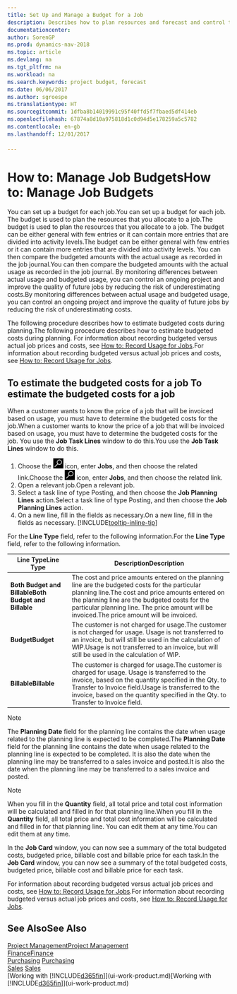 ```yaml
---
title: Set Up and Manage a Budget for a Job
description: Describes how to plan resources and forecast and control the costs of a project by setting up a budget for each job.
documentationcenter: 
author: SorenGP
ms.prod: dynamics-nav-2018
ms.topic: article
ms.devlang: na
ms.tgt_pltfrm: na
ms.workload: na
ms.search.keywords: project budget, forecast
ms.date: 06/06/2017
ms.author: sgroespe
ms.translationtype: HT
ms.sourcegitcommit: 1dfba8b14019991c95f40ffd5f7fbaed5df414eb
ms.openlocfilehash: 67874a8d10a975818d1c0d94d5e178259a5c5782
ms.contentlocale: en-gb
ms.lasthandoff: 12/01/2017

---
```

# <a name="how-to-manage-job-budgets"></a><span data-ttu-id="31366-103">How to: Manage Job Budgets</span><span class="sxs-lookup"><span data-stu-id="31366-103">How to: Manage Job Budgets</span></span>
<span data-ttu-id="31366-104">You can set up a budget for each job.</span><span class="sxs-lookup"><span data-stu-id="31366-104">You can set up a budget for each job.</span></span> <span data-ttu-id="31366-105">The budget is used to plan the resources that you allocate to a job.</span><span class="sxs-lookup"><span data-stu-id="31366-105">The budget is used to plan the resources that you allocate to a job.</span></span> <span data-ttu-id="31366-106">The budget can be either general with few entries or it can contain more entries that are divided into activity levels.</span><span class="sxs-lookup"><span data-stu-id="31366-106">The budget can be either general with few entries or it can contain more entries that are divided into activity levels.</span></span> <span data-ttu-id="31366-107">You can then compare the budgeted amounts with the actual usage as recorded in the job journal.</span><span class="sxs-lookup"><span data-stu-id="31366-107">You can then compare the budgeted amounts with the actual usage as recorded in the job journal.</span></span> <span data-ttu-id="31366-108">By monitoring differences between actual usage and budgeted usage, you can control an ongoing project and improve the quality of future jobs by reducing the risk of underestimating costs.</span><span class="sxs-lookup"><span data-stu-id="31366-108">By monitoring differences between actual usage and budgeted usage, you can control an ongoing project and improve the quality of future jobs by reducing the risk of underestimating costs.</span></span>

<span data-ttu-id="31366-109">The following procedure describes how to estimate budgeted costs during planning.</span><span class="sxs-lookup"><span data-stu-id="31366-109">The following procedure describes how to estimate budgeted costs during planning.</span></span> <span data-ttu-id="31366-110">For information about recording budgeted versus actual job prices and costs, see [How to: Record Usage for Jobs](projects-how-record-job-usage.md).</span><span class="sxs-lookup"><span data-stu-id="31366-110">For information about recording budgeted versus actual job prices and costs, see [How to: Record Usage for Jobs](projects-how-record-job-usage.md).</span></span>  

## <span data-ttu-id="31366-111"><a name="JobBudgetCosts"></a> To estimate the budgeted costs for a job</span><span class="sxs-lookup"><span data-stu-id="31366-111"><a name="JobBudgetCosts"></a> To estimate the budgeted costs for a job</span></span>
<span data-ttu-id="31366-112">When a customer wants to know the price of a job that will be invoiced based on usage, you must have to determine the budgeted costs for the job.</span><span class="sxs-lookup"><span data-stu-id="31366-112">When a customer wants to know the price of a job that will be invoiced based on usage, you must have to determine the budgeted costs for the job.</span></span> <span data-ttu-id="31366-113">You use the **Job Task Lines** window to do this.</span><span class="sxs-lookup"><span data-stu-id="31366-113">You use the **Job Task Lines** window to do this.</span></span>

1. <span data-ttu-id="31366-114">Choose the ![Search for Page or Report](media/ui-search/search_small.png "Search for Page or Report icon") icon, enter **Jobs**, and then choose the related link.</span><span class="sxs-lookup"><span data-stu-id="31366-114">Choose the ![Search for Page or Report](media/ui-search/search_small.png "Search for Page or Report icon") icon, enter **Jobs**, and then choose the related link.</span></span>  
2. <span data-ttu-id="31366-115">Open a relevant job.</span><span class="sxs-lookup"><span data-stu-id="31366-115">Open a relevant job.</span></span>
3. <span data-ttu-id="31366-116">Select a task line of type Posting, and then choose the **Job Planning Lines** action.</span><span class="sxs-lookup"><span data-stu-id="31366-116">Select a task line of type Posting, and then choose the **Job Planning Lines** action.</span></span>
4. <span data-ttu-id="31366-117">On a new line, fill in the fields as necessary.</span><span class="sxs-lookup"><span data-stu-id="31366-117">On a new line, fill in the fields as necessary.</span></span> [!INCLUDE[tooltip-inline-tip](includes/tooltip-inline-tip_md.md)]   

<span data-ttu-id="31366-118">For the **Line Type** field, refer to the following information.</span><span class="sxs-lookup"><span data-stu-id="31366-118">For the **Line Type** field, refer to the following information.</span></span>  

| <span data-ttu-id="31366-119">Line Type</span><span class="sxs-lookup"><span data-stu-id="31366-119">Line Type</span></span> | <span data-ttu-id="31366-120">Description</span><span class="sxs-lookup"><span data-stu-id="31366-120">Description</span></span> |
| --- | --- |
| <span data-ttu-id="31366-121">**Both Budget and Billable**</span><span class="sxs-lookup"><span data-stu-id="31366-121">**Both Budget and Billable**</span></span> |<span data-ttu-id="31366-122">The cost and price amounts entered on the planning line are the budgeted costs for the particular planning line.</span><span class="sxs-lookup"><span data-stu-id="31366-122">The cost and price amounts entered on the planning line are the budgeted costs for the particular planning line.</span></span> <span data-ttu-id="31366-123">The price amount will be invoiced.</span><span class="sxs-lookup"><span data-stu-id="31366-123">The price amount will be invoiced.</span></span> |
| <span data-ttu-id="31366-124">**Budget**</span><span class="sxs-lookup"><span data-stu-id="31366-124">**Budget**</span></span> |<span data-ttu-id="31366-125">The customer is not charged for usage.</span><span class="sxs-lookup"><span data-stu-id="31366-125">The customer is not charged for usage.</span></span> <span data-ttu-id="31366-126">Usage is not transferred to an invoice, but will still be used in the calculation of WIP.</span><span class="sxs-lookup"><span data-stu-id="31366-126">Usage is not transferred to an invoice, but will still be used in the calculation of WIP.</span></span> |
| <span data-ttu-id="31366-127">**Billable**</span><span class="sxs-lookup"><span data-stu-id="31366-127">**Billable**</span></span> |<span data-ttu-id="31366-128">The customer is charged for usage.</span><span class="sxs-lookup"><span data-stu-id="31366-128">The customer is charged for usage.</span></span> <span data-ttu-id="31366-129">Usage is transferred to the invoice, based on the quantity specified in the Qty. to Transfer to Invoice field.</span><span class="sxs-lookup"><span data-stu-id="31366-129">Usage is transferred to the invoice, based on the quantity specified in the Qty. to Transfer to Invoice field.</span></span> |

> [!NOTE]  
>   <span data-ttu-id="31366-130">The **Planning Date** field for the planning line contains the date when usage related to the planning line is expected to be completed.</span><span class="sxs-lookup"><span data-stu-id="31366-130">The **Planning Date** field for the planning line contains the date when usage related to the planning line is expected to be completed.</span></span> <span data-ttu-id="31366-131">It is also the date when the planning line may be transferred to a sales invoice and posted.</span><span class="sxs-lookup"><span data-stu-id="31366-131">It is also the date when the planning line may be transferred to a sales invoice and posted.</span></span>  

> [!NOTE]  
>   <span data-ttu-id="31366-132">When you fill in the **Quantity** field, all total price and total cost information will be calculated and filled in for that planning line.</span><span class="sxs-lookup"><span data-stu-id="31366-132">When you fill in the **Quantity** field, all total price and total cost information will be calculated and filled in for that planning line.</span></span> <span data-ttu-id="31366-133">You can edit them at any time.</span><span class="sxs-lookup"><span data-stu-id="31366-133">You can edit them at any time.</span></span>

<span data-ttu-id="31366-134">In the **Job Card** window, you can now see a summary of the total budgeted costs, budgeted price, billable cost and billable price for each task.</span><span class="sxs-lookup"><span data-stu-id="31366-134">In the **Job Card** window, you can now see a summary of the total budgeted costs, budgeted price, billable cost and billable price for each task.</span></span>

<span data-ttu-id="31366-135">For information about recording budgeted versus actual job prices and costs, see [How to: Record Usage for Jobs](projects-how-record-job-usage.md).</span><span class="sxs-lookup"><span data-stu-id="31366-135">For information about recording budgeted versus actual job prices and costs, see [How to: Record Usage for Jobs](projects-how-record-job-usage.md).</span></span>

## <a name="see-also"></a><span data-ttu-id="31366-136">See Also</span><span class="sxs-lookup"><span data-stu-id="31366-136">See Also</span></span>
[<span data-ttu-id="31366-137">Project Management</span><span class="sxs-lookup"><span data-stu-id="31366-137">Project Management</span></span>](projects-manage-projects.md)  
[<span data-ttu-id="31366-138">Finance</span><span class="sxs-lookup"><span data-stu-id="31366-138">Finance</span></span>](finance.md)  
<span data-ttu-id="31366-139">[Purchasing](purchasing-manage-purchasing.md)       </span><span class="sxs-lookup"><span data-stu-id="31366-139">[Purchasing](purchasing-manage-purchasing.md)       </span></span>  
<span data-ttu-id="31366-140">[Sales](sales-manage-sales.md)    </span><span class="sxs-lookup"><span data-stu-id="31366-140">[Sales](sales-manage-sales.md)    </span></span>  
<span data-ttu-id="31366-141">[Working with [!INCLUDE[d365fin](includes/d365fin_md.md)]](ui-work-product.md)</span><span class="sxs-lookup"><span data-stu-id="31366-141">[Working with [!INCLUDE[d365fin](includes/d365fin_md.md)]](ui-work-product.md)</span></span>  


